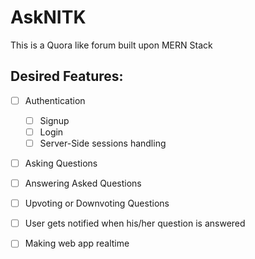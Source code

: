 # AskNITK
This is a Quora like forum built upon MERN Stack 

## Desired Features:

- [ ] Authentication
  - [ ] Signup
  - [ ] Login
  - [ ] Server-Side sessions handling
  
- [ ] Asking Questions
- [ ] Answering Asked Questions
- [ ] Upvoting or Downvoting Questions

- [ ] User gets notified when his/her question is answered
- [ ] Making web app realtime
